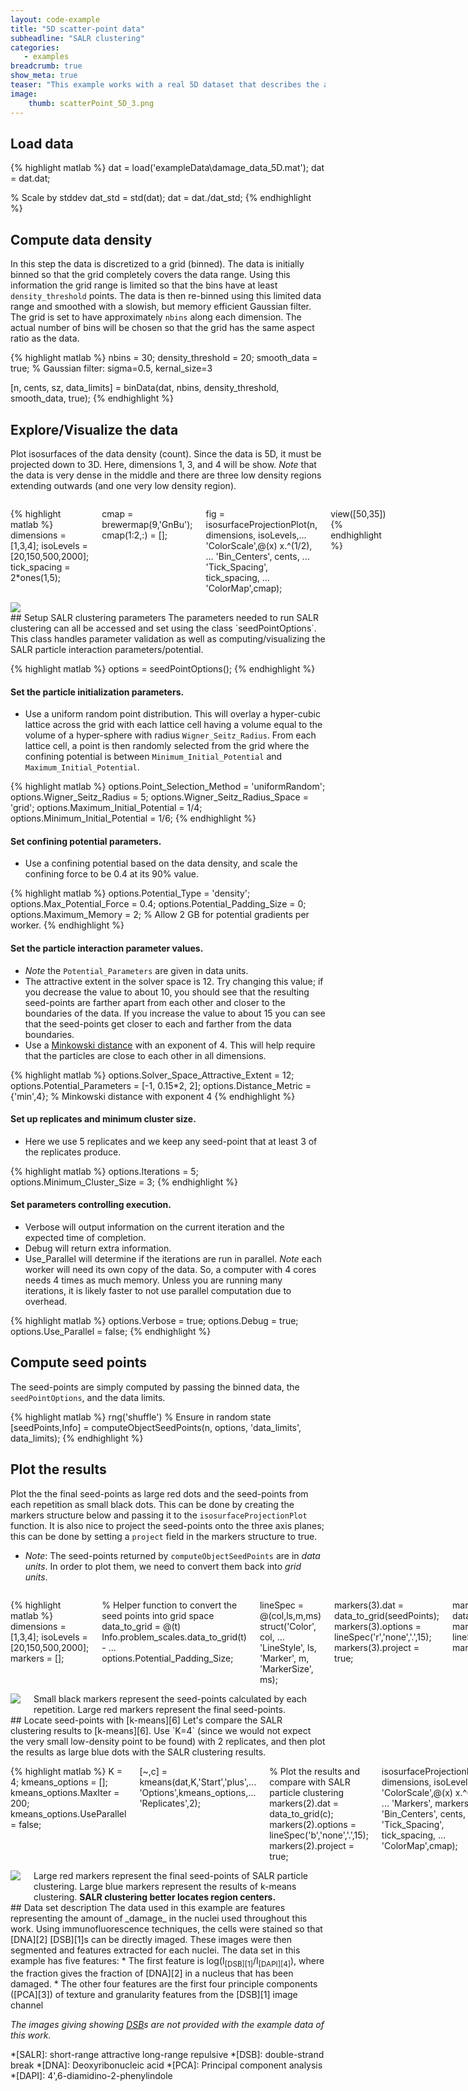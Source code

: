 ```yaml
---
layout: code-example
title: "5D scatter-point data"
subheadline: "SALR clustering"
categories:
   - examples
breadcrumb: true
show_meta: true
teaser: "This example works with a real 5D dataset that describes the amount of cell nuclei damage. The distance transform cannot be used to create the confining potential for this data set; so, the data density will be used and the confining force scaled. In addition, the distance metric when modeling the particles will be changed to a Minkowski distance and the solver space will be isotropically scaled. Finally, this example will compare the results of SALR clustering with k-means and show that SALR clustering produces seed-points that locate the region centers better."
image:
    thumb: scatterPoint_5D_3.png
---
```

 
## Load data
 
{% highlight matlab %}
dat = load('exampleData\damage_data_5D.mat');
dat = dat.dat;

% Scale by stddev
dat_std = std(dat);
dat = dat./dat_std;
{% endhighlight %}
 
## Compute data density
 In this step the data is discretized to a grid (binned). The data is
 initially binned so that the grid completely covers the data range. Using
 this information the grid range is limited so that the bins have at least
 `density_threshold` points. The data is then re-binned using this limited
 data range and smoothed with a slowish, but memory efficient Gaussian
 filter. The grid is set to have approximately `nbins` along each
 dimension. The actual number of bins will be chosen so that the grid has
 the same aspect ratio as the data.
 
{% highlight matlab %}
nbins = 30;
density_threshold = 20;
smooth_data = true; % Gaussian filter: sigma=0.5, kernal_size=3

[n, cents, sz, data_limits] = binData(dat, nbins, density_threshold, smooth_data, true);
{% endhighlight %}
 
## Explore/Visualize the data
 Plot isosurfaces of the data density (count). Since the data is 5D, it
 must be projected down to 3D. Here, dimensions 1, 3, and 4 will be show.
 _Note_ that the data is very dense in the middle and there are three low
 density regions extending outwards (and one very low density region).
<div class="row">
<div class="medium-7 columns t30" markdown="1">
 
{% highlight matlab %}
dimensions = [1,3,4];
isoLevels = [20,150,500,2000];
tick_spacing = 2*ones(1,5);

cmap = brewermap(9,'GnBu');
cmap(1:2,:) = [];

fig = isosurfaceProjectionPlot(n, dimensions, isoLevels,...
    'ColorScale',@(x) x.^(1/2), ...
    'Bin_Centers', cents, ...
    'Tick_Spacing', tick_spacing, ...
    'ColorMap',cmap);

view([50,35])
{% endhighlight %}
 
</div>
<div class="medium-5 columns t30">
 
<img src="{{ site.urlimg }}\scatterPoint_5D_1.png">
 
</div>
</div>
## Setup SALR clustering parameters
 The parameters needed to run SALR clustering can all be accessed and set
 using the class `seedPointOptions`. This class handles parameter
 validation as well as computing/visualizing the SALR particle interaction
 parameters/potential.
 
{% highlight matlab %}
options = seedPointOptions();
{% endhighlight %}
 
#### Set the particle initialization parameters.

 * Use a uniform random point distribution. This will overlay a
 hyper-cubic lattice across the grid with each lattice cell having a
 volume equal to the volume of a hyper-sphere with radius
 `Wigner_Seitz_Radius`. From each lattice cell, a point is then randomly
 selected from the grid where the confining potential is between
 `Minimum_Initial_Potential` and `Maximum_Initial_Potential`.
 
{% highlight matlab %}
options.Point_Selection_Method = 'uniformRandom';
options.Wigner_Seitz_Radius = 5;
options.Wigner_Seitz_Radius_Space = 'grid';
options.Maximum_Initial_Potential = 1/4;
options.Minimum_Initial_Potential = 1/6;
{% endhighlight %}
 
#### Set confining potential parameters.

 * Use a confining potential based on the data density, and scale the
   confining force to be 0.4 at its 90% value.
 
{% highlight matlab %}
options.Potential_Type = 'density';
options.Max_Potential_Force = 0.4;
options.Potential_Padding_Size = 0;
options.Maximum_Memory = 2; % Allow 2 GB for potential gradients per worker.
{% endhighlight %}
 
#### Set the particle interaction parameter values.

 * _Note_ the `Potential_Parameters` are given in data units.
 * The attractive extent in the solver space is 12. Try changing this
   value; if you decrease the value to about 10, you should see that the
   resulting seed-points are farther apart from each other and closer to
   the boundaries of the data. If you increase the value to about 15 you
   can see that the seed-points get closer to each and farther from the
   data boundaries.
 * Use a [Minkowski distance][5] with an exponent of 4. This will help
   require that the particles are close to each other in all dimensions.
 
{% highlight matlab %}
options.Solver_Space_Attractive_Extent = 12;
options.Potential_Parameters = [-1, 0.15*2, 2];
options.Distance_Metric = {'min',4}; % Minkowski distance with exponent 4
{% endhighlight %}
 
#### Set up replicates and minimum cluster size.

 * Here we use 5 replicates and we keep any seed-point that at least 3 of
   the replicates produce.
 
{% highlight matlab %}
options.Iterations = 5;
options.Minimum_Cluster_Size = 3;
{% endhighlight %}
 
#### Set parameters controlling execution.

 * Verbose will output information on the current iteration and the
 expected time of completion.
 * Debug will return extra information.
 * Use_Parallel will determine if the iterations are run in parallel.
 _Note_ each worker will need its own copy of the data. So, a computer
 with 4 cores needs 4 times as much memory. Unless you are running many
 iterations, it is likely faster to not use parallel computation due to
 overhead.
 
{% highlight matlab %}
options.Verbose = true;
options.Debug = true;
options.Use_Parallel = false;
{% endhighlight %}
 
## Compute seed points
 The seed-points are simply computed by passing the binned data, the
 `seedPointOptions`, and the data limits.
 
{% highlight matlab %}
rng('shuffle') % Ensure in random state
[seedPoints,Info] = computeObjectSeedPoints(n, options, 'data_limits', data_limits);
{% endhighlight %}
 
## Plot the results
 Plot the the final seed-points as large red dots and the seed-points from
 each repetition as small black dots. This can be done by creating the
 markers structure below and passing it to the `isosurfaceProjectionPlot`
 function. It is also nice to project the seed-points onto the three axis
 planes; this can be done by setting a `project` field in the markers
 structure to true.
 * _Note_: The seed-points returned by `computeObjectSeedPoints` are in
 _data units_. In order to plot them, we need to convert them back into
 _grid units_.
<div class="row">
<div class="medium-7 columns t30" markdown="1">
 
{% highlight matlab %}
dimensions = [1,3,4];
isoLevels = [20,150,500,2000];
markers = [];

% Helper function to convert the seed points into grid space
data_to_grid = @(t) Info.problem_scales.data_to_grid(t) - ...
    options.Potential_Padding_Size;

lineSpec = @(col,ls,m,ms) struct('Color', col, ...
    'LineStyle', ls, 'Marker', m, 'MarkerSize', ms);

markers(3).dat = data_to_grid(seedPoints);
markers(3).options = lineSpec('r','none','.',15);
markers(3).project = true;

markers(1).dat = data_to_grid(Info.seedPoints_n);
markers(1).options = lineSpec('k','none','.',4);
markers(1).project = true;

isosurfaceProjectionPlot(n, dimensions, isoLevels,...
    'ColorScale',@(x) x.^(1/2), ...
    'Markers', markers, ...
    'Bin_Centers', cents, ...
    'Tick_Spacing', tick_spacing, ...
    'ColorMap',cmap);

view([50,35])
{% endhighlight %}
 
</div>
<div class="medium-5 columns t30">
 
<img src="{{ site.urlimg }}\scatterPoint_5D_2.png">
<figcaption class="text-right">
Small black markers represent the seed-points calculated by each repetition. Large red markers represent the final seed-points.
</figcaption>
 
</div>
</div>
## Locate seed-points with [k-means][6]
 Let's compare the SALR clustering results to [k-means][6]. Use `K=4`
 (since we would not expect the very small low-density point to be found)
 with 2 replicates, and then plot the results as large blue dots with the
 SALR clustering results.
<div class="row">
<div class="medium-7 columns t30" markdown="1">
 
{% highlight matlab %}
K = 4;
kmeans_options = [];
kmeans_options.MaxIter = 200;
kmeans_options.UseParallel = false;

[~,c] = kmeans(dat,K,'Start','plus',...
                        'Options',kmeans_options,...
                        'Replicates',2);

% Plot the results and compare with SALR particle clustering
markers(2).dat = data_to_grid(c);
markers(2).options = lineSpec('b','none','.',15);
markers(2).project = true;

isosurfaceProjectionPlot(n, dimensions, isoLevels,...
    'ColorScale',@(x) x.^(1/2), ...
    'Markers', markers, ...
    'Bin_Centers', cents, ...
    'Tick_Spacing', tick_spacing, ...
    'ColorMap',cmap);

view([50,35])
{% endhighlight %}
 
</div>
<div class="medium-5 columns t30">
 
<img src="{{ site.urlimg }}\scatterPoint_5D_3.png">
<figcaption class="text-right">
Large red markers represent the final seed-points of SALR particle clustering. Large blue markers represent the results of k-means clustering. <b>SALR clustering better locates region centers.</b>
</figcaption>
 
</div>
</div>
## Data set description
 The data used in this example are features representing the amount of
 _damage_ in the nuclei used throughout this work. Using
 immunofluorescence techniques, the cells were stained so that [DNA][2]
 [DSB][1]s can be directly imaged. These images were then segmented and
 features extracted for each nuclei. The data set in this example has five
 features:
 * The first feature is log(I<sub>[DSB][1]</sub>/I<sub>[DAPI][4]</sub>),
 where the fraction gives the fraction of [DNA][2] in a nucleus that has
 been damaged.
 * The other four features are the first four principle components
 ([PCA][3]) of texture and granularity features from the [DSB][1] image
 channel
 
 _The images giving showing [DSB][1]s are not provided with the example
 data of this work._
 
 *[SALR]: short-range attractive long-range repulsive
 *[DSB]: double-strand break
 *[DNA]: Deoxyribonucleic acid
 *[PCA]: Principal component analysis
 *[DAPI]: 4',6-diamidino-2-phenylindole
 
 [1]: https://en.wikipedia.org/wiki/DNA_repair#Double-strand_breaks
 [2]: https://en.wikipedia.org/wiki/DNA
 [3]: https://en.wikipedia.org/wiki/Principal_component_analysis
 [4]: https://en.wikipedia.org/wiki/DAPI
 [5]: https://en.wikipedia.org/wiki/Minkowski_distance
 [6]: https://en.wikipedia.org/wiki/K-means_clustering
